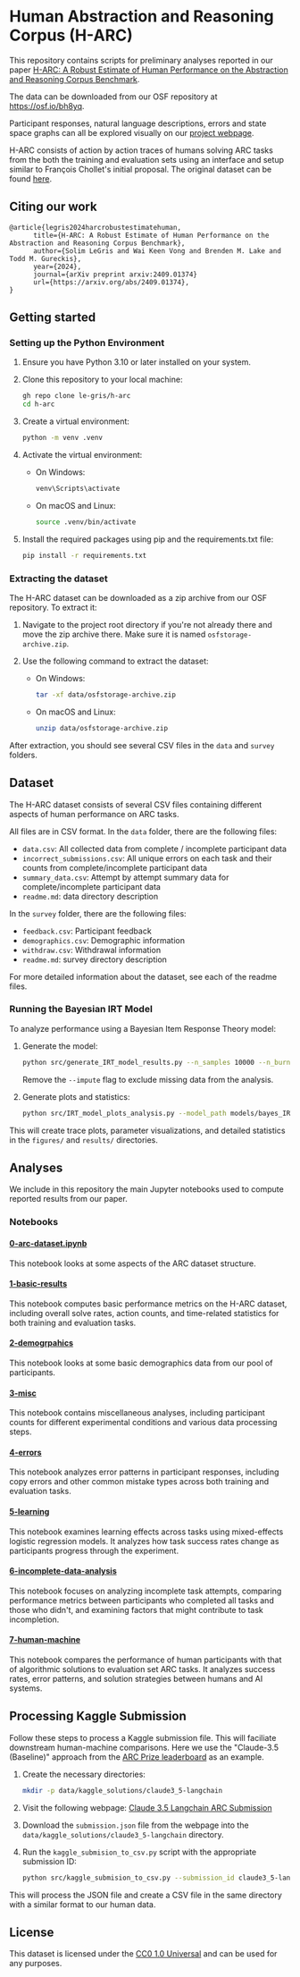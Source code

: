 # Human Abstraction and Reasoning Corpus (H-ARC)

This repository contains scripts for preliminary analyses reported in our paper [H-ARC: A Robust Estimate of Human Performance on the Abstraction and Reasoning Corpus Benchmark](https://arxiv.org/abs/2409.01374).

The data can be downloaded from our OSF repository at https://osf.io/bh8yq.

Participant responses, natural language descriptions, errors and state space graphs can all be explored visually on our [project webpage](https://arc-visualizations.github.io/index.html).

H-ARC consists of action by action traces of humans solving ARC tasks from the both the training and evaluation sets using an interface and setup similar to François Chollet's initial proposal. The original dataset can be found [here](https://github.com/fchollet/ARC-AGI).

## Citing our work

```
@article{legris2024harcrobustestimatehuman,
      title={H-ARC: A Robust Estimate of Human Performance on the Abstraction and Reasoning Corpus Benchmark},
      author={Solim LeGris and Wai Keen Vong and Brenden M. Lake and Todd M. Gureckis},
      year={2024},
      journal={arXiv preprint arxiv:2409.01374}
      url={https://arxiv.org/abs/2409.01374},
}
```

## Getting started

### Setting up the Python Environment

1. Ensure you have Python 3.10 or later installed on your system.

2. Clone this repository to your local machine:

   ```bash
   gh repo clone le-gris/h-arc
   cd h-arc
   ```

3. Create a virtual environment:

   ```bash
   python -m venv .venv
   ```

4. Activate the virtual environment:

   - On Windows:
     ```bash
     venv\Scripts\activate
     ```
   - On macOS and Linux:
     ```bash
     source .venv/bin/activate
     ```

5. Install the required packages using pip and the requirements.txt file:
   ```bash
   pip install -r requirements.txt
   ```

### Extracting the dataset

The H-ARC dataset can be downloaded as a zip archive from our OSF repository. To extract it:

1. Navigate to the project root directory if you're not already there and move the zip archive there. Make sure it is named `osfstorage-archive.zip`.

2. Use the following command to extract the dataset:
   - On Windows:
     ```bash
     tar -xf data/osfstorage-archive.zip
     ```
   - On macOS and Linux:
     ```bash
     unzip data/osfstorage-archive.zip
     ```

After extraction, you should see several CSV files in the `data` and `survey` folders.

## Dataset

The H-ARC dataset consists of several CSV files containing different aspects of human performance on ARC tasks.

All files are in CSV format. In the `data` folder, there are the following files:

- `data.csv`: All collected data from complete / incomplete participant data
- `incorrect_submissions.csv`: All unique errors on each task and their counts from complete/incomplete participant data
- `summary_data.csv`: Attempt by attempt summary data for complete/incomplete participant data
- `readme.md`: data directory description

In the `survey` folder, there are the following files:

- `feedback.csv`: Participant feedback
- `demographics.csv`: Demographic information
- `withdraw.csv`: Withdrawal information
- `readme.md`: survey directory description

For more detailed information about the dataset, see each of the readme files.

### Running the Bayesian IRT Model

To analyze performance using a Bayesian Item Response Theory model:

1. Generate the model:

   ```bash
   python src/generate_IRT_model_results.py --n_samples 10000 --n_burn 2000 --seed 4 --impute
   ```

   Remove the `--impute` flag to exclude missing data from the analysis.

2. Generate plots and statistics:
   ```bash
   python src/IRT_model_plots_analysis.py --model_path models/bayes_IRT_model_burn2000_N10000_imputed_4.pkl --verbose
   ```

This will create trace plots, parameter visualizations, and detailed statistics in the `figures/` and `results/` directories.

## Analyses

We include in this repository the main Jupyter notebooks used to compute reported results from our paper.

### Notebooks

#### [0-arc-dataset.ipynb](analysis/0-arc-dataset.ipynb)

This notebook looks at some aspects of the ARC dataset structure.

#### [1-basic-results](analysis/1-basic-results.ipynb)

This notebook computes basic performance metrics on the H-ARC dataset, including overall solve rates, action counts, and time-related statistics for both training and evaluation tasks.

#### [2-demogrpahics](analysis/2-demographics.ipynb)

This notebook looks at some basic demographics data from our pool of participants.

#### [3-misc](analysis/3-misc.ipynb)

This notebook contains miscellaneous analyses, including participant counts for different experimental conditions and various data processing steps.

#### [4-errors](analysis/4-errors.ipynb)

This notebook analyzes error patterns in participant responses, including copy errors and other common mistake types across both training and evaluation tasks.

#### [5-learning](analysis/5-learning.ipynb)

This notebook examines learning effects across tasks using mixed-effects logistic regression models. It analyzes how task success rates change as participants progress through the experiment.

#### [6-incomplete-data-analysis](analysis/6-incomplete-data.ipynb)

This notebook focuses on analyzing incomplete task attempts, comparing performance metrics between participants who completed all tasks and those who didn't, and examining factors that might contribute to task incompletion.

#### [7-human-machine](analysis/7-human-machine.ipynb)

This notebook compares the performance of human participants with that of algorithmic solutions to evaluation set ARC tasks. It analyzes success rates, error patterns, and solution strategies between humans and AI systems.

## Processing Kaggle Submission

Follow these steps to process a Kaggle submission file. This will faciliate downstream human-machine comparisons. Here we use the "Claude-3.5 (Baseline)" approach from the [ARC Prize leaderboard](https://arcprize.org/leaderboard) as an example.

1. Create the necessary directories:

   ```bash
   mkdir -p data/kaggle_solutions/claude3_5-langchain
   ```

2. Visit the following webpage:
   [Claude 3.5 Langchain ARC Submission](https://www.kaggle.com/code/gregkamradt/using-frontier-models-on-arc-agi-via-langchain/output)

3. Download the `submission.json` file from the webpage into the `data/kaggle_solutions/claude3_5-langchain` directory.

4. Run the `kaggle_submision_to_csv.py` script with the appropriate submission ID:
   ```bash
   python src/kaggle_submision_to_csv.py --submission_id claude3_5-langchain
   ```

This will process the JSON file and create a CSV file in the same directory with a similar format to our human data.

## License

This dataset is licensed under the [CC0 1.0 Universal](https://creativecommons.org/publicdomain/zero/1.0/) and can be used for any purposes.
